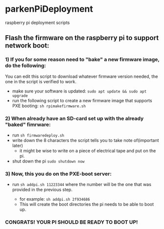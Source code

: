 # parkenPiDeployment
raspberry pi deployment scripts

## Flash the firmware on the raspberry pi to support network boot:

### 1) If you for some reason need to "bake" a new firmware image, do the following:

You can edit this script to download whatever firmware version needed, the one in the script is verified to work.

- make sure your software is updated: `sudo apt update && sudo apt upgrade`
- run the following script to create a new firmware image that supports PXE booting: `sh rpimakefirmware.sh`

### 2) When already have an SD-card set up with the already "baked" fimrware:

- run `sh firmwaredeploy.sh`
- write down the 8 characters the script tells you to take note of(important later)
  - it might be wise to write on a piece of electrical tape and put on the pi.
- shut down the pi `sudo shutdown now`

### 3) Now, this you do on the PXE-boot server:

- run `sh addpi.sh 11223344` where the number will be the one that was provided in the previous step.

  -  for example: `sh addpi.sh 2f934686`
  -  This will create the boot directories the pi needs to be able to boot up.
  
### CONGRATS! YOUR PI SHOULD BE READY TO BOOT UP!
  
  
